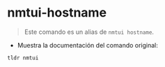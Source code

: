 # nmtui-hostname

> Este comando es un alias de `nmtui hostname`.

- Muestra la documentación del comando original:

`tldr nmtui`
